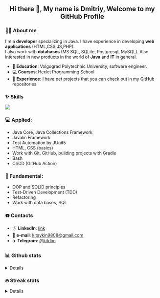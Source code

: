 <h2 align="center"> Hi there 👋, My name is Dmitriy, Welcome to my GitHub Profile<br/> </h2> 

### 👨‍💻 About me

I'm a **developer** specializing in Java. I have experience in developing **web applications** (HTML,CSS,JS,PHP). <br />
I also work with **databases** (MS SQL, SQLite, Postgresql, MySQL).  Also interested in new products in the world of **Java** and **IT** in general. <br />

* 📝 **Education**: Volgograd Polytechnic University, software engineer.
* 💻 **Courses**: Hexlet Programming School
* 💼 **Experience**: I have pet projects that you can check out in my GitHub repositories

### ✨ Skills
<p align="left">
  <a href="https://skillicons.dev">
    <img src="https://skillicons.dev/icons?i=java,idea,gradle,git,github,postgres,bash,html,css" />
  </a>
</p>

<!---
### 🛠 Programming languages

<p>
    <a href="https://github.com/search?q=user%3kitdim+language%3Acsharp"><img alt="C#" src="https://custom-icon-badges.herokuapp.com/badge/C%23-68217A.svg?style=flat&logo=cs2&logoColor=white"></a>
    <a href="https://github.com/search?q=user%3kitdim+language%3Apython"><img alt="Python" src="https://img.shields.io/badge/-Python-blue?style=flat&logo=Python&logoColor=yellow"></a>
    <a href="https://github.com/search?q=user%3kitdim+language%3Aphp"><img alt="PHP" src="https://custom-icon-badges.herokuapp.com/badge/PHP-025E8C.svg?style=flat&logo=php&color=silver&logoColor=whiteblue"></a>
    <a href="https://github.com/search?q=user%3kitdim+language%3Asql"><img alt="SQL" src="https://custom-icon-badges.herokuapp.com/badge/SQL-025E8C.svg?style=flat&logo=database&logoColor=green"></a>    
</p>

### 🧰 Frameworks and Libraries

<p>
    <a href="#"><img alt="ASP.NET Core" src="https://img.shields.io/badge/ASP.NET%20Core-5C2D91?style=flat&logo=.net&logoColor=white"></a>
    <a href="#"><img alt="Entity Framework" src="https://img.shields.io/badge/Entity Framework-5C2D91?style=flat&logo=.net&color=glossy&logoColor=whiteblue"></a
</p>

### 🗄️ Databases

<p>
    <a href="#"><img alt="Microsoft SQL Server" src="https://img.shields.io/badge/-Microsoft%20SQL%20Server-CC2927?style=flat&logo=Microsoft%20SQL%20Server&logoColor=white"></a>
    <a href="#"><img alt="PostgreSQL" src="https://img.shields.io/badge/PostgreSQL-316192.svg?style=flat&logo=postgresql&logoColor=white"></a>
    <a href="#"><img alt="SQLite" src="https://img.shields.io/badge/SQLite-07405e.svg?style=flat&logo=sqlite&logoColor=white"></a>
</p>

### 💻 Software and tools

<p>
    <a href="#" target="_blank"><img alt="Visual Studio" src="https://img.shields.io/badge/Visual%20Studio-5C2D91.svg?style=flat&logo=visual-studio&logoColor=white"/></a>
    <a href="#"><img alt="Visual Studio Code" src="https://img.shields.io/badge/Visual%20Studio%20Code-0078d7.svg?style=flat&logo=visual-studio-code&logoColor=white"></a>
    <a href="#" target="_blank"><img alt="PyCharm" src="https://img.shields.io/badge/PyCharm-143?style=flat&logo=PyCharm&logoColor=black&color=green&labelColor=green"/></a>
    <a href="#" target="_blank"><img alt="PhpStorm" src="https://img.shields.io/badge/PhpStorm-143?style=flat&logo=PhpStorm&logoColor=black&color=silver&labelColor=silver"/></a>
    <a href="#"><img alt="Git" src="https://img.shields.io/badge/Git-F05033.svg?style=flat&logo=git&logoColor=white"></a>
</p>
-->

### 💻 Applied:
* Java Core, Java Collections Framework
* Javalin Framework
* Test Automation by JUnit5
* HTML, CSS (basics)
* Work with Git, GitHub, building projects with Gradle
* Bash
* CI/CD (GitHub Action)

### 🧰 Fundamental:
* OOP and SOLID principles
* Test-Driven Development (TDD)
* Refactoring
* Work with data bases, SQL

<!--- ### PROJECTS

[![Anurag's GitHub stats-Dark](https://github-readme-stats.vercel.app/api/pin/?username=darklittlefinch&repo=java-project-61&theme=github_dark#gh-dark-mode-only)](https://github.com/darklittlefinch/java-project-61#gh-dark-mode-only)
[![Anurag's GitHub stats-Light](https://github-readme-stats.vercel.app/api/pin/?username=darklittlefinch&repo=java-project-61&theme=default_repocard#gh-light-mode-only)](https://github.com/darklittlefinch/java-project-61#gh-light-mode-only)
[![Anurag's GitHub stats-Dark](https://github-readme-stats.vercel.app/api/pin/?username=darklittlefinch&repo=java-project-71&theme=github_dark#gh-dark-mode-only)](https://github.com/darklittlefinch/java-project-71#gh-dark-mode-only)
[![Anurag's GitHub stats-Light](https://github-readme-stats.vercel.app/api/pin/?username=darklittlefinch&repo=java-project-71&theme=default_repocard#gh-light-mode-only)](https://github.com/darklittlefinch/java-project-71#gh-light-mode-only)
[![Anurag's GitHub stats-Dark](https://github-readme-stats.vercel.app/api/pin/?username=darklittlefinch&repo=java-project-78&theme=github_dark#gh-dark-mode-only)](https://github.com/darklittlefinch/java-project-78#gh-dark-mode-only)
[![Anurag's GitHub stats-Light](https://github-readme-stats.vercel.app/api/pin/?username=darklittlefinch&repo=java-project-78&theme=default_repocard#gh-light-mode-only)](https://github.com/darklittlefinch/java-project-78#gh-light-mode-only)
[![Anurag's GitHub stats-Dark](https://github-readme-stats.vercel.app/api/pin/?username=darklittlefinch&repo=java-project-72&theme=github_dark#gh-dark-mode-only)](https://github.com/darklittlefinch/java-project-72#gh-dark-mode-only)
[![Anurag's GitHub stats-Light](https://github-readme-stats.vercel.app/api/pin/?username=darklittlefinch&repo=java-project-72&theme=default_repocard#gh-light-mode-only)](https://github.com/darklittlefinch/java-project-72#gh-light-mode-only)

### LINKS
* [My Habr profile](https://career.habr.com/darklittlefinch)
* [My Hexlet account](https://ru.hexlet.io/u/darklittlefinch)
* [My CV (russian)](https://cv.hexlet.io/ru/resumes/2925)-->

### ☎️ Contacts
* 🖇️ **LinkedIn**: [link](https://www.linkedin.com/in/dmitriy-kitaykin/)
* 📧 **e-mail**: kitaykin9808@gmail.com
* ✈️ **Telegram**: [@kitdim](https://t.me/kit_dim)
  
### 📊 Github stats
<details>
<p>
  <img height="180em" src="https://github-readme-stats.vercel.app/api/top-langs/?username=kitdim&layout=compact&theme=dark&langs_count=6"></img>
</a>
</p>
</details>

### 🔥 Streak stats
<details>
<p>
  <img height="180em" src="https://github-readme-streak-stats.herokuapp.com/?user=kitdim&theme=dark&line_height=0"></img>
</p>
</details>

<!---
### ​📋​ Projects
[![Readme Card](https://github-readme-stats.vercel.app/api/pin/?username=kitdim&repo=Brain-game&show_owner=false)](https://github.com/kitdim/Brain-game)
[![Readme Card](https://github-readme-stats.vercel.app/api/pin/?username=kitdim&repo=Difference-Calculator&show_owner=false)](https://github.com/kitdim/Difference-Calculator)
[![Readme Card](https://github-readme-stats.vercel.app/api/pin/?username=kitdim&repo=KitParser&show_owner=false)](https://github.com/kitdim/KitParser)
[![Readme Card](https://github-readme-stats.vercel.app/api/pin/?username=kitdim&repo=KitWeather&show_owner=false)](https://github.com/kitdim/KitWeather)
-->
